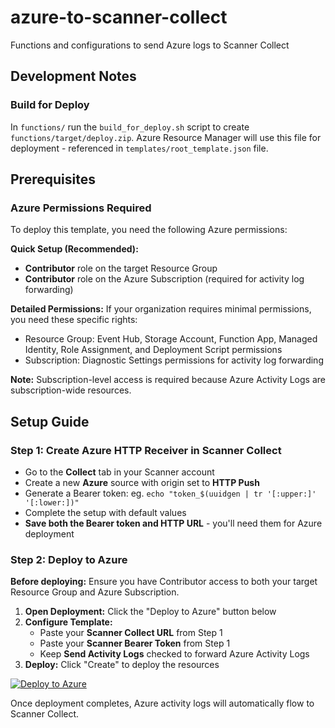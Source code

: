 # azure-to-scanner-collect
Functions and configurations to send Azure logs to Scanner Collect


## Development Notes

### Build for Deploy

In `functions/` run the `build_for_deploy.sh` script to create
`functions/target/deploy.zip`. Azure Resource Manager will use this file for
deployment - referenced in `templates/root_template.json` file.


## Prerequisites

### Azure Permissions Required

To deploy this template, you need the following Azure permissions:

**Quick Setup (Recommended):**
- **Contributor** role on the target Resource Group
- **Contributor** role on the Azure Subscription (required for activity log forwarding)

**Detailed Permissions:**
If your organization requires minimal permissions, you need these specific rights:
- Resource Group: Event Hub, Storage Account, Function App, Managed Identity, Role Assignment, and Deployment Script permissions
- Subscription: Diagnostic Settings permissions for activity log forwarding

**Note:** Subscription-level access is required because Azure Activity Logs are subscription-wide resources.

## Setup Guide

### Step 1: Create Azure HTTP Receiver in Scanner Collect

- Go to the **Collect** tab in your Scanner account
- Create a new **Azure** source with origin set to **HTTP Push**
- Generate a Bearer token: eg. `echo "token_$(uuidgen | tr '[:upper:]' '[:lower:])"`
- Complete the setup with default values
- **Save both the Bearer token and HTTP URL** - you'll need them for Azure deployment

### Step 2: Deploy to Azure

**Before deploying:** Ensure you have Contributor access to both your target Resource Group and Azure Subscription.

1. **Open Deployment:** Click the "Deploy to Azure" button below
2. **Configure Template:**
   - Paste your **Scanner Collect URL** from Step 1
   - Paste your **Scanner Bearer Token** from Step 1
   - Keep **Send Activity Logs** checked to forward Azure Activity Logs
3. **Deploy:** Click "Create" to deploy the resources

[![Deploy to Azure](https://aka.ms/deploytoazurebutton)](https://portal.azure.com/#create/Microsoft.Template/uri/https%3A%2F%2Fraw.githubusercontent.com%2Fscanner-inc%2Fazure-to-scanner-collect%2Fmain%2Ftemplates%2Froot_template.json)

Once deployment completes, Azure activity logs will automatically flow to Scanner Collect.
